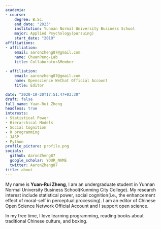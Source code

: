 ```yaml
---
academia:
- course:
    degree: B.Sc.
    end_date: "2023"
    institution: Yunnan Normal University Business School
    major: Applied Psychology(pursuing)
    start_date: "2019"
affiliations:
- affiliation:
    email: aaronzheng87@gmail.com
    name: ChuanPeng-Lab
    title: Collaborator&Member
    
- affiliation:
    email: aaronzheng87@gmail.com
    name: Openscience WeChat Official Account
    title: Editor

date: "2020-10-20T17:51:47+03:30"
draft: false
full_name: Yuan-Rui Zheng
headless: true
interests:
- Statistical Power
- Hierarchical Models
- Social Cognition
- R programming
- JASP
- Python
profile_picture: profile.png
socials:
  github: AaronZheng87
  google_scholar: YOUR_NAME
  twitter: AaronZheng87
title: about
---
```


My name is **Yuan-Rui Zheng**, I am an undergraduate student in Yunnan Normal University Business School(Kunming City College). My research interest include statistical power, social cognition(i.e., the enhancement effect of moral-self in perceptual processing). I am an editor of Chinese Open Science Network Official Account and I support open science.

In my free time, I love learning programming, reading books about traditional Chinese culture, and boxing.

